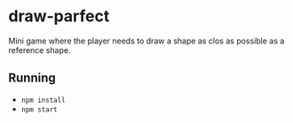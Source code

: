 # draw-parfect


Mini game where the player needs to draw a shape as clos as possible as a reference shape.


## Running

* `npm install`
* `npm start`